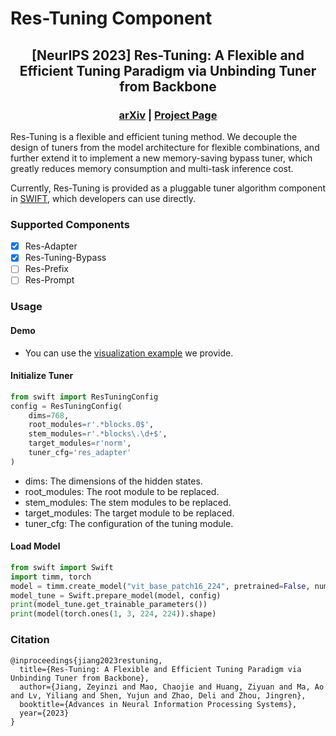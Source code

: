 # Res-Tuning Component

<div align="center">

## [NeurIPS 2023] Res-Tuning: A Flexible and Efficient Tuning Paradigm via Unbinding Tuner from Backbone

### [arXiv](https://arxiv.org/abs/2310.19859)  |  [Project Page](https://res-tuning.github.io/)

</div>

Res-Tuning is a flexible and efficient tuning method. We decouple the design of tuners from the model architecture for flexible combinations, and further extend it to implement a new memory-saving bypass tuner, which greatly reduces memory consumption and multi-task inference cost.

Currently, Res-Tuning is provided as a pluggable tuner algorithm component in [SWIFT](https://github.com/modelscope/swift), which developers can use directly.

### Supported Components

- [x] Res-Adapter
- [x] Res-Tuning-Bypass 
- [ ] Res-Prefix
- [ ] Res-Prompt

### Usage

#### Demo
- You can use the [visualization example](https://github.com/modelscope/swift/blob/main/examples/pytorch/cv/notebook/swift_vision.ipynb) we provide.

#### Initialize Tuner

```Python
from swift import ResTuningConfig
config = ResTuningConfig(
    dims=768,
    root_modules=r'.*blocks.0$',
    stem_modules=r'.*blocks\.\d+$',
    target_modules=r'norm',
    tuner_cfg='res_adapter'
)
```
- dims: The dimensions of the hidden states.
- root_modules: The root module to be replaced.  
- stem_modules: The stem modules to be replaced.
- target_modules: The target module to be replaced.
- tuner_cfg: The configuration of the tuning module.

#### Load Model

```Python
from swift import Swift
import timm, torch
model = timm.create_model("vit_base_patch16_224", pretrained=False, num_classes=100)
model_tune = Swift.prepare_model(model, config)
print(model_tune.get_trainable_parameters())
print(model(torch.ones(1, 3, 224, 224)).shape)
```

### Citation
```
@inproceedings{jiang2023restuning,
  title={Res-Tuning: A Flexible and Efficient Tuning Paradigm via Unbinding Tuner from Backbone},
  author={Jiang, Zeyinzi and Mao, Chaojie and Huang, Ziyuan and Ma, Ao and Lv, Yiliang and Shen, Yujun and Zhao, Deli and Zhou, Jingren},
  booktitle={Advances in Neural Information Processing Systems},
  year={2023}
}
```